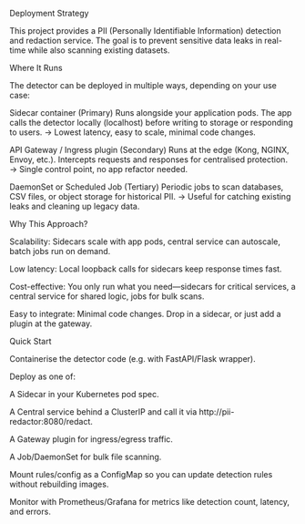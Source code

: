 Deployment Strategy

This project provides a PII (Personally Identifiable Information) detection and redaction service.
The goal is to prevent sensitive data leaks in real-time while also scanning existing datasets.

Where It Runs

The detector can be deployed in multiple ways, depending on your use case:

Sidecar container (Primary)
Runs alongside your application pods. The app calls the detector locally (localhost) before writing to storage or responding to users.
→ Lowest latency, easy to scale, minimal code changes.

API Gateway / Ingress plugin (Secondary)
Runs at the edge (Kong, NGINX, Envoy, etc.). Intercepts requests and responses for centralised protection.
→ Single control point, no app refactor needed.

DaemonSet or Scheduled Job (Tertiary)
Periodic jobs to scan databases, CSV files, or object storage for historical PII.
→ Useful for catching existing leaks and cleaning up legacy data.

Why This Approach?

Scalability: Sidecars scale with app pods, central service can autoscale, batch jobs run on demand.

Low latency: Local loopback calls for sidecars keep response times fast.

Cost-effective: You only run what you need—sidecars for critical services, a central service for shared logic, jobs for bulk scans.

Easy to integrate: Minimal code changes. Drop in a sidecar, or just add a plugin at the gateway.

Quick Start

Containerise the detector code (e.g. with FastAPI/Flask wrapper).

Deploy as one of:

A Sidecar in your Kubernetes pod spec.

A Central service behind a ClusterIP and call it via http://pii-redactor:8080/redact.

A Gateway plugin for ingress/egress traffic.

A Job/DaemonSet for bulk file scanning.

Mount rules/config as a ConfigMap so you can update detection rules without rebuilding images.

Monitor with Prometheus/Grafana for metrics like detection count, latency, and errors.
